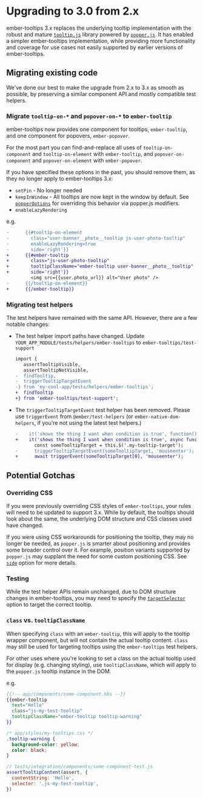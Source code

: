 # Upgrading to 3.0 from 2.x

ember-tooltips 3.x replaces the underlying tooltip implementation with the robust
and mature [`tooltip.js`](https://popper.js.org/tooltip-examples.html) library powered by [`popper.js`](https://popper.js.org/). It has enabled a simpler ember-tooltips implementation,
while providing more functionality and coverage for use cases not easily supported
by earlier versions of ember-tooltips.

## Migrating existing code

We've done our best to make the upgrade from 2.x to 3.x as smooth as possible,
by preserving a similar component API and mostly compatible test helpers.

### Migrate `tooltip-on-*` and `popover-on-*` to `ember-tooltip`

ember-tooltips now provides one component for tooltips, `ember-tooltip`, and one
component for popovers, `ember-popover`.

For the most part you can find-and-replace all uses of `tooltip-on-component`
and `tooltip-on-element` with `ember-tooltip`, and `popover-on-component` and
`popover-on-element` with `ember-popover`.

If you have specified these options in the past, you should remove them, as they
no longer apply to ember-tooltips 3.x:

* `setPin` - No longer needed
* `keepInWindow` - All tooltips are now kept in the window by default. See
  [`popperOptions`](README.md#popper-options) for overriding this behavior via popper.js modifiers.
* `enableLazyRendering`


e.g.

```patch
-      {{#tooltip-on-element
-        class="user-banner__photo__tooltip js-user-photo-tooltip"
-        enableLazyRendering=true
-        side='right'}}
+      {{#ember-tooltip
+        class="js-user-photo-tooltip"
+        tooltipClassName="ember-tooltip user-banner__photo__tooltip"
+        side='right'}}
         <img src={{user.photo_url}} alt="User photo" />
-      {{/tooltip-on-element}}
+      {{/ember-tooltip}}
```

### Migrating test helpers

The test helpers have remained with the same API. However, there are a few notable
changes:

* The test helper import paths have changed. Update `YOUR_APP_MODULE/tests/helpers/ember-tooltips` to `ember-tooltips/test-support`

  ```patch
  import {
     assertTooltipVisible,
     assertTooltipNotVisible,
  -  findTooltip,
  -  triggerTooltipTargetEvent
  -} from 'my-cool-app/tests/helpers/ember-tooltips';
  +  findTooltip
  +} from 'ember-tooltips/test-support';
  ```
* The `triggerTooltipTargetEvent` test helper has been removed.
  Please use `triggerEvent` from `@ember/test-helpers` (or `ember-native-dom-helpers`,
  if you're not using the latest test helpers.)

  ```patch
  -    it('shows the thing I want when condition is true', function() {
  +    it('shows the thing I want when condition is true', async function() {
         const someTooltipTarget = this.$('.my-tooltip-target');
  -      triggerTooltipTargetEvent(someTooltipTarget, 'mouseenter');
  +      await triggerEvent(someTooltipTarget[0], 'mouseenter');
  ```

## Potential Gotchas

### Overriding CSS

If you were previously overriding CSS styles of `ember-tooltips`, your rules will
need to be updated to support 3.x. While by default, the tooltips should look about
the same, the underlying DOM structure and CSS classes used have changed.

If you were using CSS workarounds for positioning the tooltip, they may no longer
be needed, as `popper.js` is smarter about positioning and provides
some broader control over it. For example, position variants supported by
`popper.js` may supplant the need for some custom positioning CSS. See [`side`](README.md#test-helper-option-side)
option for more details.

### Testing

While the test helper APIs remain unchanged, due to DOM structure changes
in ember-tooltips, you may need to specify the [`targetSelector`](README.md#test-helper-option-targetselector) option to target the correct tooltip.

### `class` vs. `tooltipClassName`

When specifying `class` with an `ember-tooltip`, this will apply to the tooltip
wrapper component, but will not contain the actual tooltip content. `class` may
still be used for targeting tooltips using the `ember-tooltips` test helpers.

For other uses where you're looking to set a class on the actual tooltip used
for display (e.g. changing styling), use `tooltipClassName`, which will
apply to the `popper.js` tooltip instance in the DOM.

e.g.

```hbs
{{!-- app/components/some-component.hbs --}}
{{ember-tooltip
  text="Hello"
  class="js-my-test-tooltip"
  tooltipClassName="ember-tooltip tooltip-warning"
}}
```

```css
/* app/styles/my-tooltips.css */
.tooltip-warning {
  background-color: yellow;
  color: black;
}
```

```javascript
// tests/integration/components/some-component-test.js
assertTooltipContent(assert, {
  contentString: 'Hello',
  selector: '.js-my-test-tooltip',
})
```
